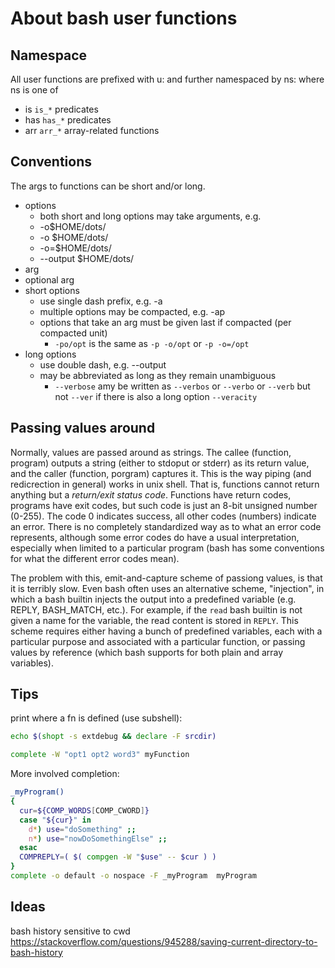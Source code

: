 # About bash user functions

## Namespace

All user functions are prefixed with u:
and further namespaced by ns: where ns is one of
- is    `is_*` predicates
- has   `has_*` predicates
- arr   `arr_*` array-related functions

## Conventions

The args to functions can be short and/or long.
- options
  - both short and long options may take arguments, e.g.
  - -o$HOME/dots/
  - -o $HOME/dots/
  - -o=$HOME/dots/
  - --output $HOME/dots/
- arg
- optional arg
- short options
  - use single dash prefix, e.g. -a
  - multiple options may be compacted, e.g. -ap
  - options that take an arg must be given last if compacted (per compacted unit)
    - `-po/opt` is the same as `-p -o/opt` or `-p -o=/opt`
- long options
  - use double dash, e.g. --output
  - may be abbreviated as long as they remain unambiguous
    - `--verbose` amy be written as `--verbos` or `--verbo` or `--verb`
      but not `--ver` if there is also a long option `--veracity`


## Passing values around

Normally, values are passed around as strings. 
The callee (function, program) outputs a string (either to stdoput or stderr)
as its return value, and the caller (function, porgram) captures it.
This is the way piping (and redicrection in general) works in unix shell.
That is, functions cannot return anything but a *return/exit status code*.
Functions have return codes, programs have exit codes, but such code is just
an 8-bit unsigned number (0-255). The code 0 indicates success, all other 
codes (numbers) indicate an error. There is no completely standardized way as
to what an error code represents, although some error codes do have a usual
interpretation, especially when limited to a particular program (bash has some
conventions for what the different error codes mean).

The problem with this, emit-and-capture scheme of passiong values, is that it is terribly slow. 
Even bash often uses an alternative scheme, "injection", in which a bash builtin injects the 
output into a predefined variable (e.g. REPLY, BASH_MATCH, etc.). For example, if the `read` 
bash builtin is not given a name for the variable, the read content is stored in `REPLY`.
This scheme requires either having a bunch of predefined variables, each with a particular 
purpose and associated with a particular function, or passing values by reference (which 
bash supports for both plain and array variables).



## Tips

print where a fn is defined (use subshell):

```bash
echo $(shopt -s extdebug && declare -F srcdir)

complete -W "opt1 opt2 word3" myFunction
```

More involved completion:

```bash
_myProgram()
{
  cur=${COMP_WORDS[COMP_CWORD]}
  case "${cur}" in
    d*) use="doSomething" ;;
    n*) use="nowDoSomethingElse" ;;
  esac
  COMPREPLY=( $( compgen -W "$use" -- $cur ) )
}
complete -o default -o nospace -F _myProgram  myProgram
```


## Ideas

bash history sensitive to cwd
https://stackoverflow.com/questions/945288/saving-current-directory-to-bash-history



